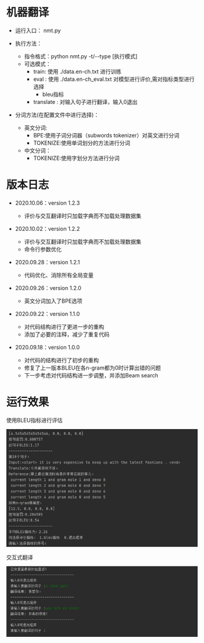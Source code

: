 # 机器翻译

- 运行入口： nmt.py
- 执行方法：
    - 指令格式：python nmt.py -t/--type [执行模式]
    - 可选模式：
        - train: 使用 ./data.en-ch.txt 进行训练
        - eval : 使用 ./data.en-ch_eval.txt 对模型进行评价,需对指标类型进行选择
            - bleu指标
        - translate : 对输入句子进行翻译，输入0退出

- 分词方法(在配置文件中进行选择)：
    - 英文分词:
        - BPE:使用子词分词器（subwords tokenizer）对英文进行分词
        - TOKENIZE:使用单词划分的方法进行分词
    - 中文分词：
        - TOKENIZE:使用字划分方法进行分词

# 版本日志
- 2020.10.06：version 1.2.3
    - 评价与交互翻译时只加载字典而不加载处理数据集
    
- 2020.10.02：version 1.2.2
    - 评价与交互翻译时只加载字典而不加载处理数据集
    - 命令行参数优化

- 2020.09.28：version 1.2.1
    - 代码优化、消除所有全局变量
    
- 2020.09.26：version 1.2.0
    - 英文分词加入了BPE选项

- 2020.09.22：version 1.1.0
    - 对代码结构进行了更进一步的重构
    - 添加了必要的注释，减少了重复代码
    
- 2020.09.18：version 1.0.0
    - 对代码的结构进行了初步的重构
    - 修复了上一版本BLEU在各n-gram都为0时计算出错的问题
    - 下一步考虑对代码结构进一步调整，并添加Beam search


    
# 运行效果

使用BLEU指标进行评估

![](./image/test_eval_bleu.png)


交互式翻译

![](./image/test_translate.png)